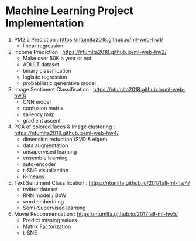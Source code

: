 # Machine Learning Project Implementation

1. PM2.5 Prediction : https://ntumlta2018.github.io/ml-web-hw1/
    * linear regression
2. Income Prediction : https://ntumlta2018.github.io/ml-web-hw2/
    * Make over 50K a year or not
    * ADULT dataset 
    * binary classification
    * logistic regression
    * probabilistic generative model
3. Image Sentiment Classification : https://ntumlta2018.github.io/ml-web-hw3/
    * CNN model
    * confusion matrix
    * saliency map
    * gradient ascent
4. PCA of colored faces & Image clustering : https://ntumlta2018.github.io/ml-web-hw4/
    * dimension reduction (SVD & eigen)
    * data augmentation
    * unsupervised learning
    * ensemble learning
    * auto-encoder
    * t-SNE visualization
    * K-means
5. Text Sentiment Classification : https://ntumlta.github.io/2017fall-ml-hw4/
    * twitter dataset 
    * RNN model / BoW
    * word embedding
    * Semi-Supervised learning
6. Movie Recommendation : https://ntumlta.github.io/2017fall-ml-hw5/
    * Predict missing values
    * Matrix Factorization
    * t-SNE
  
